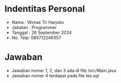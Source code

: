 # Indentitas Personal
- Nama    : Wimas Tri Harjoko
- Jabatan : Programmer
- Tanggal : 26 September 2024
- No. Telp: 085712246357

# Jawaban
- Jawaban nomer 1, 2, dan 3 ada di file /src/Main.java
- Jawaban nomer 4 terdapat pada file tes.sql 
